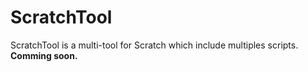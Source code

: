# ScratchTool
ScratchTool is a multi-tool for Scratch which include multiples scripts.
**Comming soon.**
